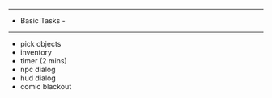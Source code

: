 ---------------
- Basic Tasks - 
---------------

- pick objects
- inventory
- timer (2 mins)
- npc dialog 
- hud dialog 
- comic blackout

